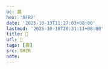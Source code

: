 ```yaml
---
bc: 農
hex: '8FB2'
date: '2025-10-13T11:27:03+08:00'
lastmod: '2025-10-18T20:31:11+08:00'
title: 󰕍
url: 󰕍
tags: [農]
src: GHZR
note:
---
```

